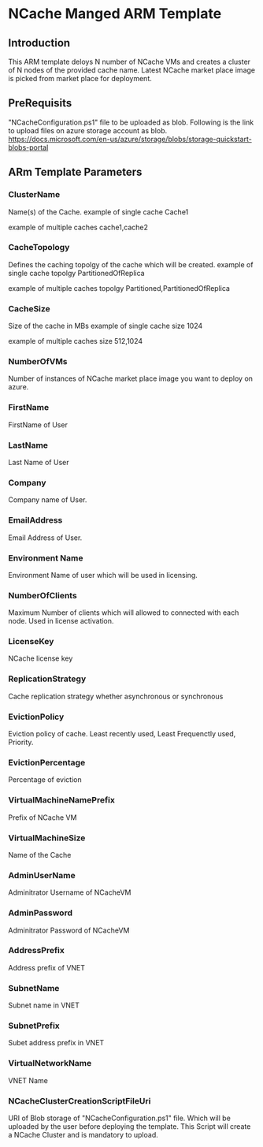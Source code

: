 # NCache Manged ARM Template

## Introduction

This ARM template deloys N number of NCache VMs and creates a cluster of N nodes of the provided cache name. Latest NCache market place image is picked from market place for deployment.

## PreRequisits
"NCacheConfiguration.ps1" file to be uploaded as blob. Following is the link to upload files on azure storage account as blob.
https://docs.microsoft.com/en-us/azure/storage/blobs/storage-quickstart-blobs-portal

## ARm Template Parameters 

### ClusterName
Name(s) of the Cache.
example of single cache
Cache1

example of multiple caches
cache1,cache2

### CacheTopology
Defines the caching topolgy of the cache which will be created.
example of single cache topolgy
PartitionedOfReplica

example of multiple caches topolgy
Partitioned,PartitionedOfReplica

### CacheSize
Size of the cache in MBs
example of single cache size
1024

example of multiple caches size
512,1024

### NumberOfVMs
Number of instances of NCache market place image you want to deploy on azure.

### FirstName
FirstName of User

### LastName
Last Name of User

### Company
Company name of User.

### EmailAddress
Email Address of User.

### Environment Name
Environment Name of user which will be used in licensing.

### NumberOfClients
Maximum Number of clients which will allowed to connected with each node. Used in license activation.

### LicenseKey
NCache license key

### ReplicationStrategy
Cache replication strategy whether asynchronous or synchronous 

### EvictionPolicy
Eviction policy of cache. Least recently used, Least Frequenctly used, Priority.

### EvictionPercentage
Percentage of eviction

### VirtualMachineNamePrefix
Prefix of NCache VM

### VirtualMachineSize
Name of the Cache 

### AdminUserName
Adminitrator Username of NCacheVM 

### AdminPassword
Adminitrator Password of NCacheVM 

### AddressPrefix
Address prefix of VNET

### SubnetName
Subnet name in VNET

### SubnetPrefix
Subet address prefix in VNET

### VirtualNetworkName
VNET Name

### NCacheClusterCreationScriptFileUri
URI of Blob storage of "NCacheConfiguration.ps1" file. Which will be uploaded by the user before deploying the template. This Script will create a NCache Cluster and is mandatory to upload.




 







 



 



